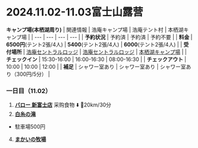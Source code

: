 # 2024.11.02-11.03富士山露营
**キャンプ場(本栖湖周り)**
| 関連情報 | 浩庵キャンプ場 | 浩庵テント村 | 本栖湖キャンプ場 |
| --- | --- | --- | --- |
| **予約状況** | 予約済 | 予約済 | 予約不要 |
| **料金** | **6500円**(テント2張/4人) | **5400**(テント2張/4人) | **6000**(テント2張/4人) |
| **受付場所** | [浩庵セントラルロッジ](https://maps.app.goo.gl/h5VYVoQoVLfPkpsH8) | [浩庵セントラルロッジ](https://maps.app.goo.gl/h5VYVoQoVLfPkpsH8) | [本栖湖キャンプ場](https://maps.app.goo.gl/uBA5ZDXCWyNUvoih8) |
| **チェックイン** | 15:30-16:00 | 16:00-16:30 | 08:00-16:30 |
| **チェックアウト** | 10:00 | 10:00 | 12:00 |
| **補足** | シャワー室あり | シャワー室あり | シャワー室あり（300円/5分） |


### 一日目（11.02）
1. [**バロー 新富士店**](https://maps.app.goo.gl/1tiGw5oBHqub9y7N6) 采购食物
  ⬇️ 🚗20km/30分
2. [**白糸の滝**](https://maps.app.goo.gl/sLiZHWA1KgsHedUo6)
  - 駐車場500円

4. [**まかいの牧場**](https://maps.app.goo.gl/5nrYUN7Zx6sZVARo8)
